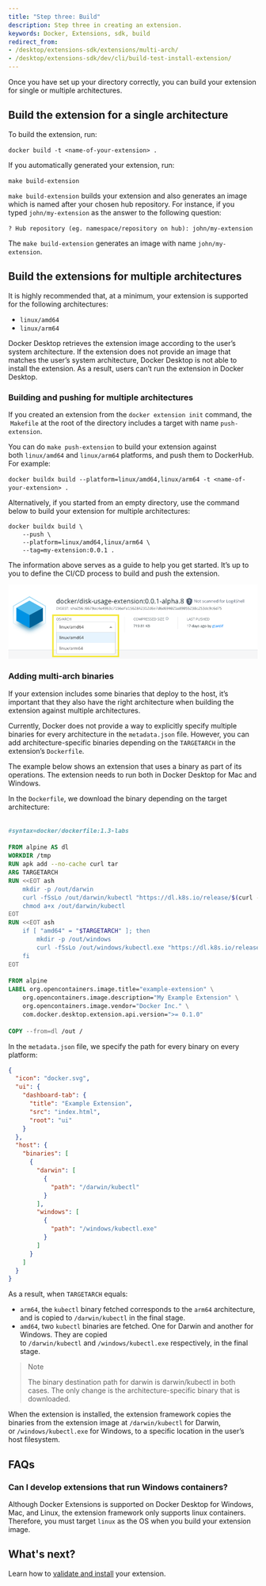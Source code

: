 ```yaml
---
title: "Step three: Build"
description: Step three in creating an extension.
keywords: Docker, Extensions, sdk, build
redirect_from:
- /desktop/extensions-sdk/extensions/multi-arch/
- /desktop/extensions-sdk/dev/cli/build-test-install-extension/
---
```


Once you have set up your directory correctly, you can build your extension for single or multiple architectures. 

## Build the extension for a single architecture

To build the extension, run:

`docker build -t <name-of-your-extension> .`

If you automatically generated your extension, run:

`make build-extension`

`make build-extension` builds your extension and also generates an image which is named after your chosen hub repository. For instance, if you typed `john/my-extension` as the answer to the following question:

`? Hub repository (eg. namespace/repository on hub): john/my-extension`

The `make build-extension` generates an image with name `john/my-extension`.

## Build the extensions for multiple architectures

It is highly recommended that, at a minimum, your extension is supported for the following architectures:

- `linux/amd64`
- `linux/arm64`

Docker Desktop retrieves the extension image according to the user’s system architecture. If the extension does not provide an image that matches the user’s system architecture, Docker Desktop is not able to install the extension. As a result, users can’t run the extension in Docker Desktop.

### **Building and pushing for multiple architectures**

If you created an extension from the `docker extension init` command, the  `Makefile` at the root of the directory includes a target with name `push-extension`.

You can do `make push-extension` to build your extension against both `linux/amd64` and `linux/arm64` platforms, and push them to DockerHub. For example:

`docker buildx build --platform=linux/amd64,linux/arm64 -t <name-of-your-extension> .`

Alternatively, if you started from an empty directory, use the command below to build your extension for multiple architectures:

```
docker buildx build \
    --push \
    --platform=linux/amd64,linux/arm64 \
    --tag=my-extension:0.0.1 .

```

The information above serves as a guide to help you get started. It’s up to you to define the CI/CD process to build and push the extension.

![hub-multi-arch-extension](images/hub-multi-arch-extension.png)

### Adding multi-arch binaries

If your extension includes some binaries that deploy to the host, it’s important that they also have the right architecture when building the extension against multiple architectures.

Currently, Docker does not provide a way to explicitly specify multiple binaries for every architecture in the `metadata.json` file. However, you can add architecture-specific binaries depending on the `TARGETARCH` in the extension’s `Dockerfile`.

The example below shows an extension that uses a binary as part of its operations. The extension needs to run both in Docker Desktop for Mac and Windows.

In the `Dockerfile`, we download the binary depending on the target architecture:

```Dockerfile

#syntax=docker/dockerfile:1.3-labs

FROM alpine AS dl
WORKDIR /tmp
RUN apk add --no-cache curl tar
ARG TARGETARCH
RUN <<EOT ash
    mkdir -p /out/darwin
    curl -fSsLo /out/darwin/kubectl "https://dl.k8s.io/release/$(curl -Ls https://dl.k8s.io/release/stable.txt)/bin/darwin/${TARGETARCH}/kubectl"
    chmod a+x /out/darwin/kubectl
EOT
RUN <<EOT ash
    if [ "amd64" = "$TARGETARCH" ]; then
        mkdir -p /out/windows
        curl -fSsLo /out/windows/kubectl.exe "https://dl.k8s.io/release/$(curl -Ls https://dl.k8s.io/release/stable.txt)/bin/windows/amd64/kubectl.exe"
    fi
EOT

FROM alpine
LABEL org.opencontainers.image.title="example-extension" \
    org.opencontainers.image.description="My Example Extension" \
    org.opencontainers.image.vendor="Docker Inc." \
    com.docker.desktop.extension.api.version=">= 0.1.0"

COPY --from=dl /out /
```

In the `metadata.json` file, we specify the path for every binary on every platform:

```json
{
  "icon": "docker.svg",
  "ui": {
    "dashboard-tab": {
      "title": "Example Extension",
      "src": "index.html",
      "root": "ui"
    }
  },
  "host": {
    "binaries": [
      {
        "darwin": [
          {
            "path": "/darwin/kubectl"
          }
        ],
        "windows": [
          {
            "path": "/windows/kubectl.exe"
          }
        ]
      }
    ]
  }
}
```

As a result, when `TARGETARCH` equals:

- `arm64`, the `kubectl` binary fetched corresponds to the `arm64` architecture, and is copied to `/darwin/kubectl` in the final stage.
- `amd64`, two `kubectl` binaries are fetched. One for Darwin and another for Windows. They are copied to `/darwin/kubectl` and `/windows/kubectl.exe` respectively, in the final stage.

> Note 
>
> The binary destination path for darwin is darwin/kubectl in both cases. The only change is the architecture-specific binary that is downloaded.

When the extension is installed, the extension framework copies the binaries from the extension image at `/darwin/kubectl` for Darwin, or `/windows/kubectl.exe` for Windows, to a specific location in the user’s host filesystem.

## FAQs

### Can I develop extensions that run Windows containers?

Although Docker Extensions is supported on Docker Desktop for Windows, Mac, and Linux, the extension framework only supports linux containers. Therefore, you must target `linux` as the OS when you build your extension image.

## What's next?
 Learn how to [validate and install](validate-install.md) your extension.
 